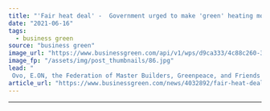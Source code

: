 ```yaml
---
title: "'Fair heat deal' -  Government urged to make 'green' heating more affordable for low-income households"
date: "2021-06-16"
tags: 
  - business green
source: "business green"
image_url: "https://www.businessgreen.com/api/v1/wps/d9ca333/4c88c260-36fc-4593-9ed8-8159935637c2/5/iStock-1280171145-185x114.jpg"
image_fp: "/assets/img/post_thumbnails/86.jpg"
lead: "
 Ovo, E.ON, the Federation of Master Builders, Greenpeace, and Friends of the Earth among the organisations calling on government to make electric heat pumps for more affordable ..."
article_url: "https://www.businessgreen.com/news/4032892/fair-heat-deal-government-urged-green-heating-affordable-low-income-households"
---
```


---
